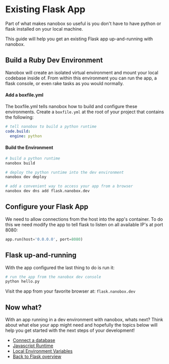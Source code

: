 # Existing Flask App
Part of what makes nanobox so useful is you don't have to have python or flask installed on your local machine.

This guide will help you get an existing Flask app up-and-running with nanobox.

## Build a Ruby Dev Environment
Nanobox will create an isolated virtual environment and mount your local codebase inside of. From within this environment you can run the app, a flask console, or even rake tasks as you would normally.

#### Add a boxfile.yml
The boxfile.yml tells nanobox how to build and configure these environments. Create a `boxfile.yml` at the root of your project that contains the following:

```yaml
# tell nanobox to build a python runtime
code.build:
  engine: python
```

#### Build the Environment

```bash
# build a python runtime
nanobox build

# deploy the python runtime into the dev environment
nanobox dev deploy

# add a convenient way to access your app from a browser
nanobox dev dns add flask.nanobox.dev
```

## Configure your Flask App
We need to allow connections from the host into the app's container. To do this we need modify the app to tell flask to listen on all available IP's at port 8080:

```python
app.run(host='0.0.0.0', port=8080)
```

## Flask up-and-running
With the app configured the last thing to do is run it:

```bash
# run the app from the nanobox dev console
python hello.py
```

Visit the app from your favorite browser at: `flask.nanobox.dev`

## Now what?
With an app running in a dev environment with nanobox, whats next? Think about what else your app might need and hopefully the topics below will help you get started with the next steps of your development!

* [Connect a database](/python/flask/connect-a-database)
* [Javascript Runtime](/python/flask/javascript-runtime)
* [Local Environment Variables](/python/flask/local-evars)
* [Back to Flask overview](/python/flask)
